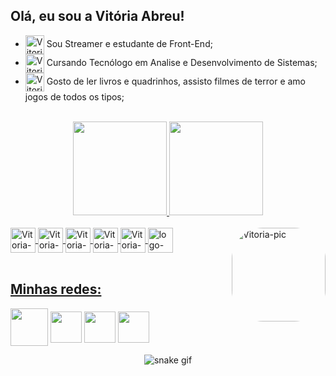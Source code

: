 ## Olá, eu sou a Vitória Abreu!

- <img align="center" alt="Vitoria-In" height="30" width="30" src="https://img.icons8.com/nolan/344/briefcase.png"> Sou Streamer e estudante de Front-End;
- <img align="center" alt="Vitoria-In" height="30" width="30" src="https://img.icons8.com/nolan/344/multiple-devices.png"> Cursando Tecnólogo em Analise e Desenvolvimento de Sistemas;
- <img align="center" alt="Vitoria-In" height="30" width="30" src="https://img.icons8.com/nolan/344/joy-con.png"> Gosto de ler livros e quadrinhos, assisto filmes de terror e amo jogos de todos os tipos;

<br>

<div align="center">
  <a href="https://github.com/vitoriaabreusg">
  <img height="150em" src="https://github-readme-stats.vercel.app/api?username=vitoriaabreusg&show_icons=true&theme=radical&include_all_commits=true&count_private=true"/>
  <img height="150em" src="https://github-readme-stats.vercel.app/api/top-langs/?username=vitoriaabreusg&layout=compact&langs_count=7&theme=radical"/>
</div>

<div style="display: inline_block"><br>
  <img align="center" alt="Vitoria-In" height="40" width="40" src="https://img.icons8.com/nolan/344/html-5.png">
  <img align="center" alt="Vitoria-In" height="40" width="40" src="https://img.icons8.com/nolan/344/css-filetype.png">
  <img align="center" alt="Vitoria-In" height="40" width="40" src="https://img.icons8.com/nolan/344/javascript.png">
  <img align="center" alt="Vitoria-In" height="40" width="40" src="https://img.icons8.com/nolan/344/git.png">
  <img align="center" alt="Vitoria-In" height="40" width="40" src="https://img.icons8.com/nolan/344/github.png">
  <img align="center" alt="logo-vscode" height="40" width="40" src="https://img.icons8.com/nolan/344/visual-studio.png">
  <img align="right" alt="Vitoria-pic" height="150" style="border-radius:50px;" src="https://pbs.twimg.com/media/Fj-cgDoXoAYHDxM?format=png&name=small">
</div>

<br>

<h2> Minhas redes: </h2>
<div> 
  <a target="_blank" href = "mailto:vitoriaabreusg@gmail.com"><img align="center" height="60" width="60" src="https://img.icons8.com/nolan/344/gmail.png"></a> 
  <a target="_blank" href="https://instagram.com/arcadevi"><img align="center" height="50" width="50" src="https://img.icons8.com/nolan/344/instagram-new.png"></a>
  <a target="_blank" href="https://www.linkedin.com/in/vitoriaabreusg"><img align="center" height="50" width="50" src="https://img.icons8.com/nolan/344/linkedin.png"></a>
  <a target="_blank" href = "https://www.twitch.tv/arcadevi"><img align="center" height="50" width="50" src="https://img.icons8.com/nolan/344/twitch.png"></a> 
 </div>
 
 <div align="center">
 
 ![snake gif](https://github.com/vitoriaabreusg/vitoriaabreusg/blob/output/github-contribution-grid-snake.svg)
 
</div>
